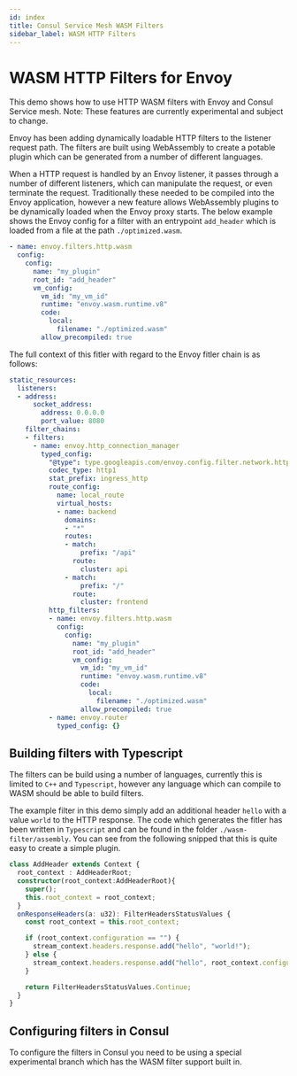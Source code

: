 ```yaml
---
id: index
title: Consul Service Mesh WASM Filters
sidebar_label: WASM HTTP Filters
---
```


# WASM HTTP Filters for Envoy

This demo shows how to use HTTP WASM filters with Envoy and Consul Service mesh. Note: These features are currently experimental and subject to change.

Envoy has been adding dynamically loadable HTTP filters to the listener request path. The filters are built using WebAssembly to create a potable plugin 
which can be generated from a number of different languages.

When a HTTP request is handled by an Envoy listener, it passes through a number of different listeners, which can manipulate the request,
or even terminate the request. Traditionally these needed to be compiled into the Envoy application, however a new feature allows WebAssembly plugins
to be dynamically loaded when the Envoy proxy starts. The below example shows the Envoy config for a filter with an entrypoint `add_header` which 
is loaded from a file at the path `./optimized.wasm`.

```yaml
- name: envoy.filters.http.wasm
  config:
    config:
      name: "my_plugin"
      root_id: "add_header"
      vm_config:
        vm_id: "my_vm_id"
        runtime: "envoy.wasm.runtime.v8"
        code:
          local:
            filename: "./optimized.wasm"
        allow_precompiled: true
```

The full context of this fitler with regard to the Envoy fitler chain is as follows:

```yaml
static_resources:
  listeners:
  - address:
      socket_address:
        address: 0.0.0.0
        port_value: 8080
    filter_chains:
    - filters:
      - name: envoy.http_connection_manager
        typed_config:
          "@type": type.googleapis.com/envoy.config.filter.network.http_connection_manager.v2.HttpConnectionManager
          codec_type: http1
          stat_prefix: ingress_http
          route_config:
            name: local_route
            virtual_hosts:
            - name: backend
              domains:
              - "*"
              routes:
              - match:
                  prefix: "/api"
                route:
                  cluster: api
              - match:
                  prefix: "/"
                route:
                  cluster: frontend
          http_filters:
          - name: envoy.filters.http.wasm
            config:
              config:
                name: "my_plugin"
                root_id: "add_header"
                vm_config:
                  vm_id: "my_vm_id"
                  runtime: "envoy.wasm.runtime.v8"
                  code:
                    local:
                      filename: "./optimized.wasm"
                  allow_precompiled: true
          - name: envoy.router
            typed_config: {}

```

## Building filters with Typescript

The filters can be build using a number of languages, currently this is limited to `C++` and `Typescript`, however any language which can compile
to WASM should be able to build filters. 

The example filter in this demo simply add an additional header `hello` with a value `world` to the HTTP response. The code which generates the fitler has
been written in `Typescript` and can be found in the folder `./wasm-filter/assembly`. You can see from the following snipped that this is quite easy 
to create a simple plugin.

```typescript
class AddHeader extends Context {
  root_context : AddHeaderRoot;
  constructor(root_context:AddHeaderRoot){
    super();
    this.root_context = root_context;
  }
  onResponseHeaders(a: u32): FilterHeadersStatusValues {
    const root_context = this.root_context;

    if (root_context.configuration == "") {
      stream_context.headers.response.add("hello", "world!");
    } else {
      stream_context.headers.response.add("hello", root_context.configuration);
    }

    return FilterHeadersStatusValues.Continue;
  }
}
```

## Configuring filters in Consul 

To configure the filters in Consul you need to be using a special experimental branch which has the WASM filter support built in.